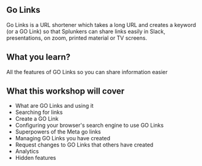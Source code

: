 ## Go Links
Go Links is a URL shortener which takes a long URL and creates a keyword (or a GO Link) so that Splunkers can share links easily in Slack, presentations, on zoom, printed material or TV screens.

## What you learn?

All the features of GO Links so you can share information easier

## What this workshop will cover

* What are GO Links and using it
* Searching for links
* Create a GO Link
* Configuring your browser's search engine to use GO Links
* Superpowers of the Meta go links
* Managing GO Links you have created
* Request changes to GO Links that others have created
* Analytics
* Hidden features

